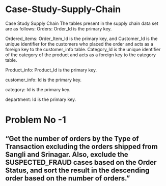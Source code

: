 # Case-Study-Supply-Chain

Case Study Supply Chain
The tables present in the supply chain data set are as follows:
Orders: Order_Id is the primary key.

Ordered_items: Order_Item_Id is the primary key, and Customer_Id is the unique identifier for the customers who placed the order and acts as a foreign key to the customer_info table. Category_Id is the unique identifier of the category of the product and acts as a foreign key to the category table.

Product_info: Product_Id is the primary key.

customer_info: Id is the primary key.

category: Id is the primary key.

department: Id is the primary key.
# Problem No -1
## “Get the number of orders by the Type of Transaction excluding the orders shipped from Sangli and Srinagar. Also, exclude the SUSPECTED_FRAUD cases based on the Order Status, and sort the result in the descending order based on the number of orders.”
